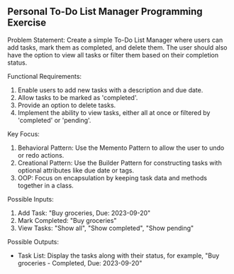 ## Personal To-Do List Manager Programming Exercise

Problem Statement: Create a simple To-Do List Manager where users can add tasks, mark them as completed, and delete them. The user should also have the
option to view all tasks or filter them based on their completion status.

Functional Requirements:
1. Enable users to add new tasks with a description and due date.
2. Allow tasks to be marked as 'completed'.
3. Provide an option to delete tasks.
4. Implement the ability to view tasks, either all at once or filtered by 'completed' or 'pending'.

Key Focus:
1. Behavioral Pattern: Use the Memento Pattern to allow the user to undo or redo actions.
2. Creational Pattern: Use the Builder Pattern for constructing tasks with optional attributes like due date or tags.
3. OOP: Focus on encapsulation by keeping task data and methods together in a class.

Possible Inputs:
1. Add Task: "Buy groceries, Due: 2023-09-20"
2. Mark Completed: "Buy groceries"
3. View Tasks: "Show all", "Show completed", "Show pending"

Possible Outputs:
- Task List: Display the tasks along with their status, for example, "Buy groceries - Completed, Due: 2023-09-20"
